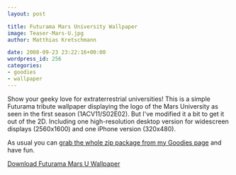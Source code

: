 ```yaml
---
layout: post

title: Futurama Mars University Wallpaper
image: Teaser-Mars-U.jpg
author: Matthias Kretschmann

date: 2008-09-23 23:22:16+00:00
wordpress_id: 256
categories:
- goodies
- wallpaper
---
```


Show your geeky love for extraterrestrial universities! This is a simple Futurama tribute wallpaper displaying the logo of the Mars University as seen in the first season (1ACV11/S02E02). But I've modified it a bit to get it out of the 2D. Including one high-resolution desktop version for widescreen displays (2560x1600) and one iPhone version (320x480).

As usual you can [grab the whole zip package from my Goodies page](http://www.kremalicious.com/goodies/#wall) and have fun.

<a class="btn btn-primary icon icon-download" href="/media/mars-u-wall-by-kremalicious.zip">Download Futurama Mars U Wallpaper</a>